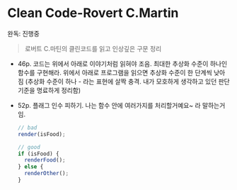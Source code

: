 # Clean Code-Rovert C.Martin

완독: 진행중

> 로버트 C.마틴의 클린코드를 읽고 인상깊은 구문 정리

- 46p. 코드는 위에서 아래로 이야기처럼 읽혀야 조음. 최대한 추상화 수준이 하나인 함수를 구현해라. 위에서 아래로 프로그램을 읽으면 추상화 수준이 한 단계씩 낮아짐
  (추상화 수준이 하나 - 라는 표현에 살짝 충격. 내가 모호하게 생각하고 있던 판단 기준을 명료하게 정리함)
- 52p. 플래그 인수 피하기. 나는 함수 안에 여러가지를 처리할거예요~ 라 말하는거임.

  ```js
  // bad
  render(isFood);

  // good
  if (isFood) {
    renderFood();
  } else {
    renderOther();
  }
  ```
